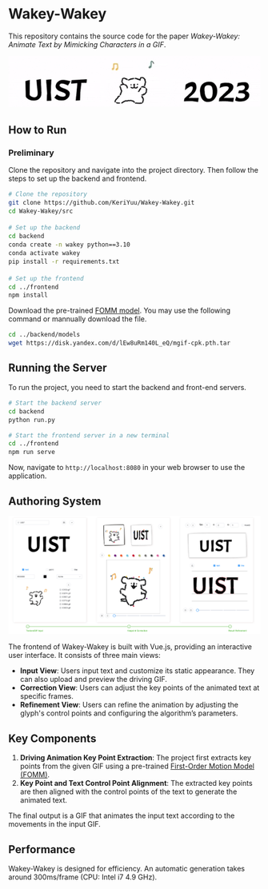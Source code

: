 # Wakey-Wakey
This repository contains the source code for the paper *Wakey-Wakey: Animate Text by Mimicking Characters in a GIF*.

![Interface](assets/banner.gif)


## How to Run

### Preliminary
Clone the repository and navigate into the project directory. Then follow the steps to set up the backend and frontend.

```bash
# Clone the repository
git clone https://github.com/KeriYuu/Wakey-Wakey.git
cd Wakey-Wakey/src

# Set up the backend
cd backend
conda create -n wakey python==3.10
conda activate wakey
pip install -r requirements.txt

# Set up the frontend
cd ../frontend
npm install
```

Download the pre-trained [FOMM model](https://github.com/AliaksandrSiarohin/first-order-model).
You may use the following command or mannually download the file.

```bash
cd ../backend/models
wget https://disk.yandex.com/d/lEw8uRm140L_eQ/mgif-cpk.pth.tar
```

## Running the Server

To run the project, you need to start the backend and front-end servers.

```bash
# Start the backend server
cd backend
python run.py
```
```bash
# Start the frontend server in a new terminal
cd ../frontend
npm run serve
```

Now, navigate to `http://localhost:8080` in your web browser to use the application.


## Authoring System
![Interface](assets/interface.png)

The frontend of Wakey-Wakey is built with Vue.js, providing an interactive user interface. It consists of three main views:

- **Input View**: Users input text and customize its static appearance. They can also upload and preview the driving GIF.
- **Correction View**: Users can adjust the key points of the animated text at specific frames.
- **Refinement View**: Users can refine the animation by adjusting the glyph's control points and configuring the algorithm’s parameters.

## Key Components

1. **Driving Animation Key Point Extraction**: The project first extracts key points from the given GIF using a pre-trained [First-Order Motion Model (FOMM)](https://github.com/AliaksandrSiarohin/first-order-model).
2. **Key Point and Text Control Point Alignment**: The extracted key points are then aligned with the control points of the text to generate the animated text.

The final output is a GIF that animates the input text according to the movements in the input GIF.

## Performance

Wakey-Wakey is designed for efficiency. An automatic generation takes around 300ms/frame (CPU: Intel i7 4.9 GHz).
